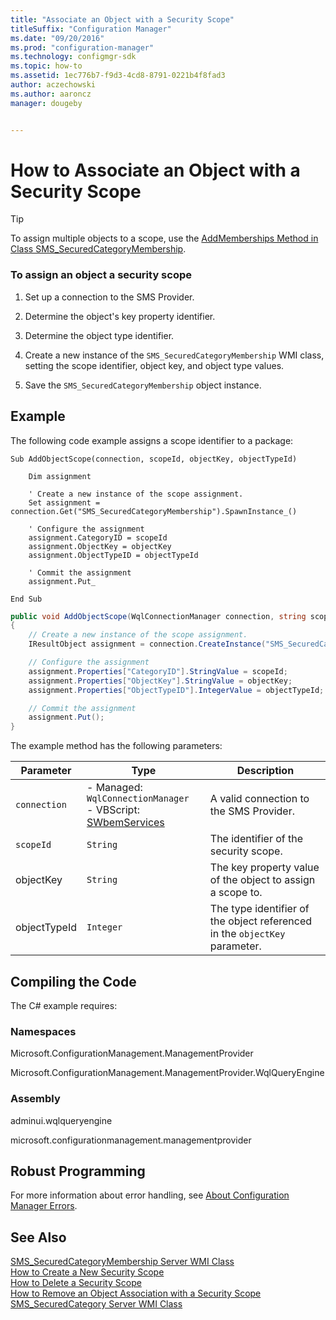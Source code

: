 ```yaml
---
title: "Associate an Object with a Security Scope"
titleSuffix: "Configuration Manager"
ms.date: "09/20/2016"
ms.prod: "configuration-manager"
ms.technology: configmgr-sdk
ms.topic: how-to
ms.assetid: 1ec776b7-f9d3-4cd8-8791-0221b4f8fad3
author: aczechowski
ms.author: aaroncz
manager: dougeby


---
```

# How to Associate an Object with a Security Scope
> [!TIP]
>  To assign multiple objects to a scope, use the [AddMemberships Method in Class SMS_SecuredCategoryMembership](../../../../develop/reference/core/servers/configure/addmemberships-method-in-class-sms_securedcategorymembership.md).  

### To assign an object a security scope  

1.  Set up a connection to the SMS Provider.  

2.  Determine the object's key property identifier.  

3.  Determine the object type identifier.  

4.  Create a new instance of the `SMS_SecuredCategoryMembership` WMI class, setting the scope identifier, object key, and object type values.  

5.  Save the `SMS_SecuredCategoryMembership` object instance.  

## Example  
 The following code example assigns a scope identifier to a package:  

```vbs  
Sub AddObjectScope(connection, scopeId, objectKey, objectTypeId)  

    Dim assignment  

    ' Create a new instance of the scope assignment.  
    Set assignment = connection.Get("SMS_SecuredCategoryMembership").SpawnInstance_()  

    ' Configure the assignment  
    assignment.CategoryID = scopeId  
    assignment.ObjectKey = objectKey  
    assignment.ObjectTypeID = objectTypeId  

    ' Commit the assignment  
    assignment.Put_  

End Sub  
```  

```c#  
public void AddObjectScope(WqlConnectionManager connection, string scopeId, string objectKey, int objectTypeId)  
{  
    // Create a new instance of the scope assignment.  
    IResultObject assignment = connection.CreateInstance("SMS_SecuredCategoryMembership");  

    // Configure the assignment  
    assignment.Properties["CategoryID"].StringValue = scopeId;  
    assignment.Properties["ObjectKey"].StringValue = objectKey;  
    assignment.Properties["ObjectTypeID"].IntegerValue = objectTypeId;  

    // Commit the assignment  
    assignment.Put();  
}  
```  

 The example method has the following parameters:  

| Parameter | Type | Description |
| --------- | ---- | ----------- |
|`connection`|-   Managed: `WqlConnectionManager`<br />-   VBScript: [SWbemServices](/windows/win32/wmisdk/swbemservices)|A valid connection to the SMS Provider.|  
|`scopeId`|`String`|The identifier of the security scope.|  
|objectKey|`String`|The key property value of the object to assign a scope to.|  
|objectTypeId|`Integer`|The type identifier of the object referenced in the `objectKey` parameter.|  

## Compiling the Code  
 The C# example requires:  

### Namespaces  
 Microsoft.ConfigurationManagement.ManagementProvider  

 Microsoft.ConfigurationManagement.ManagementProvider.WqlQueryEngine  

### Assembly  
 adminui.wqlqueryengine  

 microsoft.configurationmanagement.managementprovider  

## Robust Programming  
 For more information about error handling, see [About Configuration Manager Errors](../../../../develop/core/understand/about-configuration-manager-errors.md).  

## See Also  
 [SMS_SecuredCategoryMembership Server WMI Class](../../../../develop/reference/core/servers/configure/sms_securedcategorymembership-server-wmi-class.md)   
 [How to Create a New Security Scope](../../../../develop/core/servers/configure/how-to-create-a-new-security-scope.md)   
 [How to Delete a Security Scope](../../../../develop/core/servers/configure/how-to-delete-a-security-scope.md)   
 [How to Remove an Object Association with a Security Scope](../../../../develop/core/servers/configure/how-to-remove-an-object-association-with-a-security-scope.md)   
 [SMS_SecuredCategory Server WMI Class](../../../../develop/reference/core/servers/configure/sms_securedcategory-server-wmi-class.md)